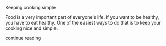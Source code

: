 Keeping cooking simple

Food is a very important part of everyone's life. If you want to be healthy, you have to eat healthy. One of the easiest ways to do that is to keep your cooking nice and simple.

continue reading